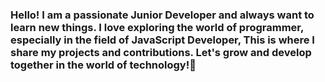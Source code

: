 ###  Hello! I am a passionate Junior Developer and always want to learn new things. I love exploring the world of programmer, especially in the field of JavaScript Developer, This is where I share my projects and contributions. Let's grow and develop together in the world of technology!👋

<!--
**ibnurohman/ibnurohman** is a ✨ _special_ ✨ repository because its `README.md` (this file) appears on your GitHub profile.

Here are some ideas to get you started:

- 🔭 I’m currently working on ...
- 🌱 I’m currently learning ...
- 👯 I’m looking to collaborate on ...
- 🤔 I’m looking for help with ...
- 💬 Ask me about ...
- 📫 How to reach me: ...
- 😄 Pronouns: ...
- ⚡ Fun fact: ...
-->
